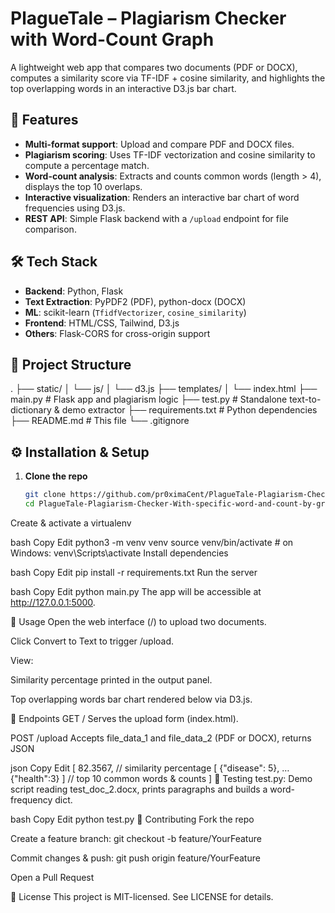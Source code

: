 # PlagueTale – Plagiarism Checker with Word-Count Graph

A lightweight web app that compares two documents (PDF or DOCX), computes a similarity score via TF-IDF + cosine similarity, and highlights the top overlapping words in an interactive D3.js bar chart.

## 🚀 Features

- **Multi-format support**: Upload and compare PDF and DOCX files.
- **Plagiarism scoring**: Uses TF-IDF vectorization and cosine similarity to compute a percentage match.
- **Word-count analysis**: Extracts and counts common words (length > 4), displays the top 10 overlaps.
- **Interactive visualization**: Renders an interactive bar chart of word frequencies using D3.js.
- **REST API**: Simple Flask backend with a `/upload` endpoint for file comparison.

## 🛠️ Tech Stack

- **Backend**: Python, Flask  
- **Text Extraction**: PyPDF2 (PDF), python-docx (DOCX)  
- **ML**: scikit-learn (`TfidfVectorizer`, `cosine_similarity`)  
- **Frontend**: HTML/CSS, Tailwind, D3.js  
- **Others**: Flask-CORS for cross-origin support

## 📁 Project Structure

.
├── static/
│ └── js/
│ └── d3.js
├── templates/
│ └── index.html
├── main.py # Flask app and plagiarism logic
├── test.py # Standalone text-to-dictionary & demo extractor
├── requirements.txt # Python dependencies
├── README.md # This file
└── .gitignore



## ⚙️ Installation & Setup

1. **Clone the repo**  
   ```bash
   git clone https://github.com/pr0ximaCent/PlagueTale-Plagiarism-Checker-With-specific-word-and-count-by-graph.git
   cd PlagueTale-Plagiarism-Checker-With-specific-word-and-count-by-graph
Create & activate a virtualenv

bash
Copy
Edit
python3 -m venv venv
source venv/bin/activate   # on Windows: venv\Scripts\activate
Install dependencies

bash
Copy
Edit
pip install -r requirements.txt
Run the server

bash
Copy
Edit
python main.py
The app will be accessible at http://127.0.0.1:5000.

🚀 Usage
Open the web interface (/) to upload two documents.

Click Convert to Text to trigger /upload.

View:

Similarity percentage printed in the output panel.

Top overlapping words bar chart rendered below via D3.js.

🔧 Endpoints
GET /
Serves the upload form (index.html).

POST /upload
Accepts file_data_1 and file_data_2 (PDF or DOCX), returns JSON

json
Copy
Edit
[
  82.3567,                        // similarity percentage
  [ {"disease": 5}, … {"health":3} ]  // top 10 common words & counts
]
📝 Testing
test.py: Demo script reading test_doc_2.docx, prints paragraphs and builds a word-frequency dict.

bash
Copy
Edit
python test.py
🤝 Contributing
Fork the repo

Create a feature branch: git checkout -b feature/YourFeature

Commit changes & push: git push origin feature/YourFeature

Open a Pull Request

📄 License
This project is MIT-licensed. See LICENSE for details.
